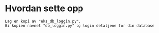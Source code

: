 # Hvordan sette opp
```
Lag en kopi av "eks_db_loggin.py".
Gi kopien navnet "db_loggin.py" og login detaljene for din database
```
